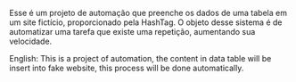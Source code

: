 Esse é um projeto de automação que preenche os dados de uma tabela em um site fictício, proporcionado pela HashTag.
O objeto desse sistema é de automatizar uma tarefa que existe uma repetição, aumentando sua velocidade.

English:
This is a project of automation, the content in data table will be insert into fake website, this process will be done automatically.
